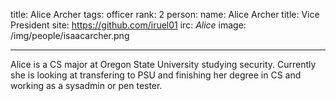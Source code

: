 title: Alice Archer 
tags: officer
rank: 2
person:
  name: Alice Archer
  title: Vice President
  site: https://github.com/iruel01 
  irc: _Alice_
  image: /img/people/isaacarcher.png

---

Alice is a CS major at Oregon State University studying security. Currently she is looking at transfering to PSU and finishing her degree in CS and working as a sysadmin or pen tester.
